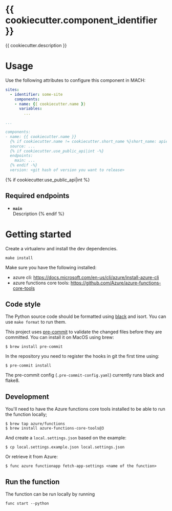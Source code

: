 # {{ cookiecutter.component_identifier }}

{{ cookiecutter.description }}

# Usage

Use the following attributes to configure this component in MACH:

```yaml
sites:
  - identifier: some-site
    components:
    - name: {{ cookiecutter.name }}
      variables:
        ...

...

components:
- name: {{ cookiecutter.name }}
  {% if cookiecutter.name != cookiecutter.short_name %}short_name: apiexts{% endif %}
  source: ...
  {% if cookiecutter.use_public_api|int -%}
  endpoints:
    main: ...
  {% endif -%}
  version: <git hash of version you want to release>
```
{% if cookiecutter.use_public_api|int %}
## Required endpoints

- **`main`**<br>
  Description
{% endif %}

# Getting started

Create a virtualenv and install the dev dependencies.

`make install`

Make sure you have the following installed:

- azure cli: https://docs.microsoft.com/en-us/cli/azure/install-azure-cli
- azure functions core tools: https://github.com/Azure/azure-functions-core-tools


## Code style

The Python source code should be formatted using [black](https://github.com/python/black) and isort.
You can use `make format` to run them.

This project uses [pre-commit](https://pre-commit.com) to validate the changed
files before they are committed. You can install it on MacOS using brew:

    $ brew install pre-commit

In the repository you need to register the hooks in git the first time using:

    $ pre-commit install

The pre-commit config (`.pre-commit-config.yaml`) currently runs black and
flake8.


## Development

You'll need to have the Azure functions core tools installed to be able to run the function locally;

    $ brew tap azure/functions
    $ brew install azure-functions-core-tools@3


And create a `local.settings.json` based on the example:

    $ cp local.settings.example.json local.settings.json

Or retrieve it from Azure:

    $ func azure functionapp fetch-app-settings <name of the function>

## Run the function
The function can be run locally by running

`func start --python`
